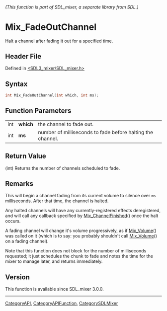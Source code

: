 ###### (This function is part of SDL_mixer, a separate library from SDL.)
# Mix_FadeOutChannel

Halt a channel after fading it out for a specified time.

## Header File

Defined in [<SDL3_mixer/SDL_mixer.h>](https://github.com/libsdl-org/SDL_mixer/blob/main/include/SDL3_mixer/SDL_mixer.h)

## Syntax

```c
int Mix_FadeOutChannel(int which, int ms);
```

## Function Parameters

|     |           |                                                            |
| --- | --------- | ---------------------------------------------------------- |
| int | **which** | the channel to fade out.                                   |
| int | **ms**    | number of milliseconds to fade before halting the channel. |

## Return Value

(int) Returns the number of channels scheduled to fade.

## Remarks

This will begin a channel fading from its current volume to silence over
`ms` milliseconds. After that time, the channel is halted.

Any halted channels will have any currently-registered effects
deregistered, and will call any callback specified by
[Mix_ChannelFinished](Mix_ChannelFinished)() once the halt occurs.

A fading channel will change it's volume progressively, as if
[Mix_Volume](Mix_Volume)() was called on it (which is to say: you probably
shouldn't call [Mix_Volume](Mix_Volume)() on a fading channel).

Note that this function does not block for the number of milliseconds
requested; it just schedules the chunk to fade and notes the time for the
mixer to manage later, and returns immediately.

## Version

This function is available since SDL_mixer 3.0.0.

----
[CategoryAPI](CategoryAPI), [CategoryAPIFunction](CategoryAPIFunction), [CategorySDLMixer](CategorySDLMixer)

